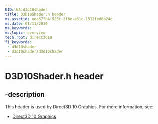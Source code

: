 ```yaml
---
UID: NA:d3d10shader
title: D3D10Shader.h header
ms.assetid: eea57fb4-925c-3f6e-a61c-1512fed0a24c
ms.date: 01/11/2019
ms.keywords: 
ms.topic: overview
tech.root: direct3d10
f1_keywords:
 - d3d10shader
 - d3d10shader/d3d10shader
---
```


# D3D10Shader.h header


## -description

This header is used by Direct3D 10 Graphics. For more information, see:

- [Direct3D 10 Graphics](../_direct3d10/index.md)

